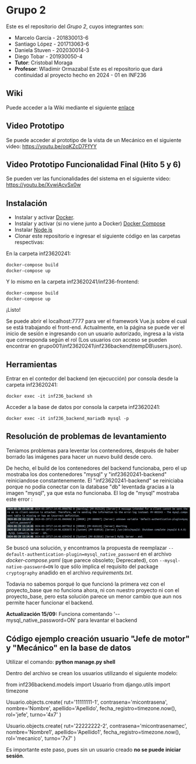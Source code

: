 # Grupo 2

Este es el repositorio del *Grupo 2*, cuyos integrantes son:

* Marcelo García - 201830013-6
* Santiago López - 201713063-6
* Daniela Stuven - 202030014-3
* Diego Tobar - 201930050-4
* **Tutor**: Cristobal Moraga
* **Profesor**: Wladimir Ormazabal
Este es el repositorio que dará continuidad al proyecto hecho en 2024 - 01 en INF236
## Wiki

Puede acceder a la Wiki mediante el siguiente [enlace](https://gitlab.com/inf236-2024-1/grupo001/-/wikis/home)

## Video Prototipo

Se puede acceder al prototipo de la vista de un Mecánico en el siguiente video: https://youtu.be/oqKZcD7FfYY

## Video Prototipo Funcionalidad Final (Hito 5 y 6)

Se pueden ver las funcionalidades del sistema en el siguiente video: https://youtu.be/XvwiAcvSx0w

## Instalación

* Instalar y activar [Docker](https://docs.docker.com/engine/install/).
* Instalar y activar (si no viene junto a Docker) [Docker Compose](https://docs.docker.com/compose/install/)
* Instalar [Node.js](https://nodejs.org/en/download)
* Clonar este repositorio e ingresar el siguiente código en las carpetas respectivas:

En la carpeta inf23620241:

```
docker-compose build
docker-compose up
```

Y lo mismo en la carpeta inf23620241/inf236-frontend:

```
docker-compose build
docker-compose up
```

¡Listo!

Se puede abrir el localhost:7777 para ver el framework Vue.js sobre el cual se está trabajando el front-end. Actualmente, en la página se puede ver el inicio de sesión e ingresando con un usuario autorizado, ingresa a la vista que corresponda según el rol (Los usuarios con acceso se pueden encontrar en grupo001\inf23620241\inf236backend\tempDB\users.json). 


## Herramientas

Entrar en el contedor del backend (en ejecucción) por consola desde la carpeta inf23620241:

```
docker exec -it inf236_backend sh
```

Acceder a la base de datos por consola la carpeta inf23620241:

```
docker exec -it inf236_backend_mariadb mysql -p
```



## Resolución de problemas de levantamiento

Teníamos problemas para leventar los contenedores, después de haber borrado las imágenes para hacer un nuevo build desde cero.

De hecho, el build de los contenedores del backend funcionaba, pero el up mostraba los dos contenedores "mysql" y "inf23620241-backend" reiniciandose constantenemente. El "inf23620241-backend" se reiniciaba porque no podia conectar con la database "db" leventada gracias a la imagen "mysql", ya que esta no funcionaba. El log de "mysql" mostraba este error :

![LogErrorMysql](<img\LogErrorMysql29-05-2024.jpg>)


Se buscó una solución, y encontramos la propuesta de reemplazar `--default-authentication-plugin=mysql_native_password` en el archivo _docker-compose.yaml_ (que parece obsoleto; Deprecated), con `--mysql-native-password=ON` lo que sólo implica el requisito del package `cryptography` anadido en el archivo _requirements.txt_.

Todavia no sabemos porqué lo que funcionó la primera vez con el proyecto_base que no funciona ahora, ni con nuestro proyecto ni con el proyecto_base, pero esta solución parece un menor cambio que aun nos permite hacer funcionar el backend.

**Actualización 15/09:** Funciona comentando '--mysql_native_password=ON' para levantar el backend

## Código ejemplo creación usuario "Jefe de motor" y "Mecánico" en la base de datos

Utilizar el comando: **python manage.py shell**

Dentro del archivo se crean los usuarios utilizando el siguiente modelo:

from inf236backend.models import Usuario
from django.utils import timezone

Usuario.objects.create(
    rut='11111111-1',
    contrasena='micontrasena',
    nombre='Nombre',
    apellido='Apellido',
    fecha_registro=timezone.now(),
    rol='jefe',
    turno='4x7'
)

Usuario.objects.create(
    rut='22222222-2',
    contrasena='micontrasenamec',
    nombre='Nombre1',
    apellido='Apellido1',
    fecha_registro=timezone.now(),
    rol='mecanico',
    turno='7x7'
)

Es importante este paso, pues sin un usuario creado **no se puede iniciar sesión**.